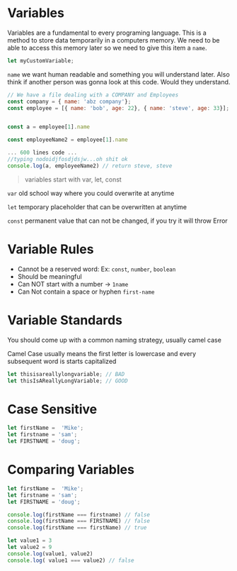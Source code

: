 # Variables

Variables are a fundamental to every programing language. This is a method to store data temporarily in a computers memory. We need to be able to access this memory later so we need to give this item a `name`.

```javascript
let myCustomVariable;
```

`name` we want human readable and something you will understand later. Also think if another person was gonna look at this code. Would they understand.

```javascript
// We have a file dealing with a COMPANY and Employees
const company = { name: 'abz company'};
const employee = [{ name: 'bob', age: 22}, { name: 'steve', age: 33}];


const a = employee[1].name

const employeeName2 = employee[1].name

... 600 lines code ...
//typing nodoidjfosdjdsjw...oh shit ok
console.log(a, employeeName2) // return steve, steve
```



> variables start with var, let, const

`var` old school way where you could overwrite at anytime

`let` temporary placeholder that can be overwritten at anytime

`const` permanent value that can not be changed, if you try it will throw Error

# Variable Rules

- Cannot be a reserved word: Ex: `const`, `number`, `boolean`
- Should be meaningful
- Can NOT start with a number -> `1name`
- Can Not contain a space or hyphen `first-name`

# Variable Standards

You should come up with a common naming strategy, usually camel case

Camel Case usually means the first letter is lowercase and every subsequent word is starts capitalized

```javascript
let thisisareallylongvariable; // BAD
let thisIsAReallyLongVariable; // GOOD
```

# Case Sensitive

```javascript
let firstName =  'Mike';
let firstname = 'sam';
let FIRSTNAME = 'doug';
```

# Comparing Variables
```javascript
let firstName =  'Mike';
let firstname = 'sam';
let FIRSTNAME = 'doug';

console.log(firstName === firstname) // false
console.log(firstName === FIRSTNAME) // false
console.log(firstName === firstName) // true

let value1 = 3
let value2 = 9
console.log(value1, value2)
console.log( value1 === value2) // false

```